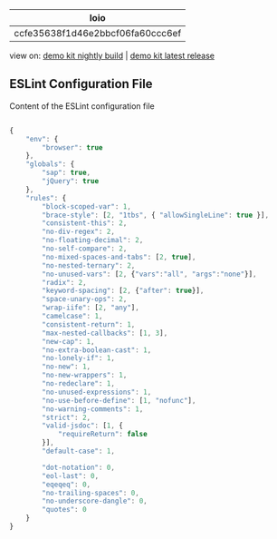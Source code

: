 <!-- loioccfe35638f1d46e2bbcf06fa60ccc6ef -->

| loio |
| -----|
| ccfe35638f1d46e2bbcf06fa60ccc6ef |

<div id="loio">

view on: [demo kit nightly build](https://openui5nightly.hana.ondemand.com/#/topic/ccfe35638f1d46e2bbcf06fa60ccc6ef) | [demo kit latest release](https://openui5.hana.ondemand.com/#/topic/ccfe35638f1d46e2bbcf06fa60ccc6ef)</div>

## ESLint Configuration File

Content of the ESLint configuration file

```js

{
	"env": {
		"browser": true
	},
	"globals": {
		"sap": true,
		"jQuery": true
	},
	"rules": {
		"block-scoped-var": 1,
		"brace-style": [2, "1tbs", { "allowSingleLine": true }],
		"consistent-this": 2,
		"no-div-regex": 2,
		"no-floating-decimal": 2,
		"no-self-compare": 2,
		"no-mixed-spaces-and-tabs": [2, true],
		"no-nested-ternary": 2,
		"no-unused-vars": [2, {"vars":"all", "args":"none"}],
		"radix": 2,
		"keyword-spacing": [2, {"after": true}],
		"space-unary-ops": 2,
		"wrap-iife": [2, "any"],
		"camelcase": 1,
		"consistent-return": 1,
		"max-nested-callbacks": [1, 3],
		"new-cap": 1,
		"no-extra-boolean-cast": 1,
		"no-lonely-if": 1,
		"no-new": 1,
		"no-new-wrappers": 1,
		"no-redeclare": 1,
		"no-unused-expressions": 1,
		"no-use-before-define": [1, "nofunc"],
		"no-warning-comments": 1,
		"strict": 2,
		"valid-jsdoc": [1, {
			"requireReturn": false
		}],
		"default-case": 1,

		"dot-notation": 0,
		"eol-last": 0,
		"eqeqeq": 0,
		"no-trailing-spaces": 0,
		"no-underscore-dangle": 0,
		"quotes": 0
	}
}

```

